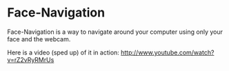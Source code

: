 Face-Navigation
==========

Face-Navigation is a way to navigate around your computer using only your face and the webcam.

Here is a video (sped up) of it in action: http://www.youtube.com/watch?v=rZ2vRyRMrUs
